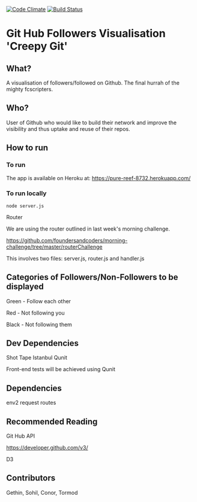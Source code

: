 [![Code Climate](https://codeclimate.com/github/fcscripters/creepygit/badges/gpa.svg)](https://codeclimate.com/github/fcscripters/creepygit)
[![Build Status](https://travis-ci.org/fcscripters/creepygit.svg)](https://travis-ci.org/fcscripters/creepygit)

# Git Hub Followers Visualisation 'Creepy Git'

## What?

A visualisation of followers/followed on Github. The final hurrah of the mighty fcscripters.

## Who?

User of Github who would like to build their network and improve the visibility and thus uptake and reuse of their repos.

## How to run

### To run

The app is available on Heroku at:
https://pure-reef-8732.herokuapp.com/

### To run locally
```
node server.js
```
Router

We are using the router outlined in last week's morning challenge.

https://github.com/foundersandcoders/morning-challenge/tree/master/routerChallenge

This involves two files: server.js, router.js and handler.js

## Categories of Followers/Non-Followers to be displayed

Green - Follow each other

Red - Not following you

Black - Not following them

## Dev Dependencies

Shot
Tape
Istanbul
Qunit

Front-end tests will be achieved using Qunit

## Dependencies

env2
request
routes

## Recommended Reading

Git Hub API

https://developer.github.com/v3/

D3

## Contributors

Gethin, Sohil, Conor, Tormod
